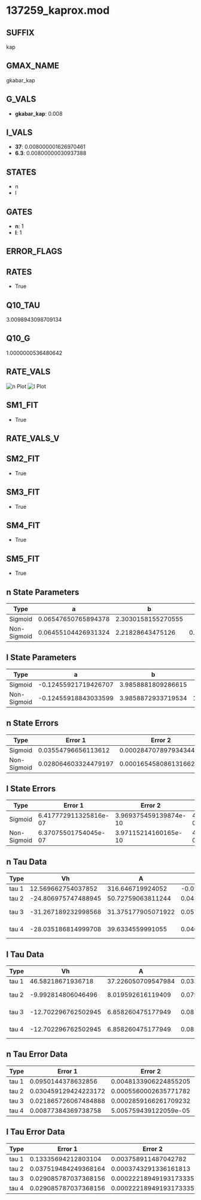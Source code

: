 # 137259_kaprox.mod

## SUFFIX

kap

## GMAX_NAME

gkabar_kap

## G_VALS

- **gkabar_kap**: 0.008

## I_VALS

- **37**: 0.008000001626970461
- **6.3**: 0.00800000030937388

## STATES

- n
- l

## GATES

- **n**: 1
- **l**: 1

## ERROR_FLAGS


## RATES

- True

## Q10_TAU

3.0098943098709134

## Q10_G

1.0000000536480642

## RATE_VALS

![n Plot](/Users/pbozelos/Dropbox/icg-Chai-Panos/supermodels/output_markdown_files/K/137259_kaprox.mod/images/n.png)
![l Plot](/Users/pbozelos/Dropbox/icg-Chai-Panos/supermodels/output_markdown_files/K/137259_kaprox.mod/images/l.png)

## SM1_FIT

- True

## RATE_VALS_V

## SM2_FIT

- True

## SM3_FIT

- True

## SM4_FIT

- True

## SM5_FIT

- True

## n State Parameters

| Type | a | b | c | d |
| --- | --- | --- | --- | --- |
| Sigmoid | 0.06547650765894378 | 2.3030158155270555 |
| Non-Sigmoid | 0.06455104426931324 | 2.21828643475126 | 0.9978020855502368 | -0.007151326651608227 |

## l State Parameters

| Type | a | b | c | d |
| --- | --- | --- | --- | --- |
| Sigmoid | -0.12455921719426707 | 3.9858881809286615 |
| Non-Sigmoid | -0.12455918843033599 | 3.9858872933719534 | 1.0000001031430392 | -4.613561725826846e-08 |

## n State Errors

| Type | Error 1 | Error 2 | Error 3 |
| --- | --- | --- | --- |
| Sigmoid | 0.03554796656113612 | 0.00028470789793434443 | 0.032135853449706916 |
| Non-Sigmoid | 0.028064603324479197 | 0.0001654580861316624 | 0.025370789578316656 |

## l State Errors

| Type | Error 1 | Error 2 | Error 3 |
| --- | --- | --- | --- |
| Sigmoid | 6.417772911325816e-07 | 3.969375459139874e-10 | 4.2718867867221485e-07 |
| Non-Sigmoid | 6.37075501754045e-07 | 3.97115214160165e-10 | 4.240590085829734e-07 |

## n Tau Data

| Type | Vh | A | b1 | b2 | c1 | c2 | d1 | d2 | e1 | e2 |
| --- | --- | --- | --- | --- | --- | --- | --- | --- | --- | --- |
| tau 1 | 12.569662754037852 | 316.646719924052 | -0.021064898856486502 | -0.06038307822937064 |
| tau 2 | -24.806975747488945 | 50.72759063811244 | 0.043007650538459674 | -0.0003819302629377463 | -0.12077005369215081 | -0.0028132789248333906 |
| tau 3 | -31.267189232998568 | 31.375177905071922 | 0.05706610788097512 | -0.000521054735892923 | 6.623004087926731e-07 | -0.05706616496836783 | -0.0038212864600468636 | -5.015103335425371e-05 |
| tau 4 | -28.035186814999708 | 39.6334559991055 | 0.046544578977234886 | -0.00025855183259057205 | -2.640824680759998e-06 | 1.384629372877334e-08 | -0.080367344010898 | -0.0033802895127446253 | -0.00011561762345354842 | -1.2667843843359765e-06 |

## l Tau Data

| Type | Vh | A | b1 | b2 | c1 | c2 | d1 | d2 | e1 | e2 |
| --- | --- | --- | --- | --- | --- | --- | --- | --- | --- | --- |
| tau 1 | 46.58218671936718 | 37.226050709547984 | 0.033228258371055225 | -0.00023820650311777672 |
| tau 2 | -9.992814806046496 | 8.019592616119409 | 0.07964551969396964 | 0.0015257683247357934 | -0.017249587569068806 | 3.9823479380745537e-05 |
| tau 3 | -12.702296762502945 | 6.858260475177949 | 0.08175433494046752 | 0.002373058104577764 | 1.4157756148365825e-05 | -0.01787167580245918 | -8.738029674647604e-07 | 3.2621444892697083e-07 |
| tau 4 | -12.702296762502945 | 6.858260475177949 | 0.08175433494046752 | 0.002373058104577764 | 1.4157756148365825e-05 | 0.0 | -0.01787167580245918 | -8.738029674647604e-07 | 3.2621444892697083e-07 | 0.0 |

## n Tau Error Data

| Type | Error 1 | Error 2 | Error 3 |
| --- | --- | --- | --- |
| tau 1 | 0.0950144378632856 | 0.0048133906224855205 | 0.07042699166613774 |
| tau 2 | 0.030459129424223172 | 0.0005560002635771782 | 0.022577040946178965 |
| tau 3 | 0.021865726067484888 | 0.0002859166261709232 | 0.016207403234281024 |
| tau 4 | 0.00877384369738758 | 5.005759439122059e-05 | 0.006503384441899414 |

## l Tau Error Data

| Type | Error 1 | Error 2 | Error 3 |
| --- | --- | --- | --- |
| tau 1 | 0.13335694212803104 | 0.003758911487042782 | 0.1035315720945975 |
| tau 2 | 0.037519484249368164 | 0.0003743291336161813 | 0.029128226296507752 |
| tau 3 | 0.029085787037368156 | 0.00022218949193173335 | 0.022580731153061057 |
| tau 4 | 0.029085787037368156 | 0.00022218949193173335 | 0.022580731153061057 |

